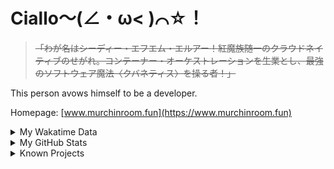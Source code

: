 # Ciallo～(∠・ω< )⌒☆！

> ~~「わが名はシーディー・エフエム・エルアー！紅魔族随一のクラウドネイティブのせがれ。コンテーナー・オーケストレーションを生業とし、最強のソフトウェア魔法〈クバネティス〉を操る者！」~~

This person avows himself to be a developer.

Homepage: [www.murchinroom.fun](https://www.murchinroom.fun)

<details>

<summary>My Wakatime Data</summary>

<!--START_SECTION:waka-->
![Lines of code](https://img.shields.io/badge/From%20Hello%20World%20I%27ve%20Written-9.7%20million%20lines%20of%20code-blue)

**🐱 My GitHub Data** 

> 📦 813.8 kB Used in GitHub's Storage 
 > 
> 🏆 1,322 Contributions in the Year 2024
 > 
> 🚫 Not Opted to Hire
 > 
> 📜 95 Public Repositories 
 > 
> 🔑 33 Private Repositories 
 > 
**I'm an Early 🐤** 

```text
🌞 Morning                2277 commits        ██████░░░░░░░░░░░░░░░░░░░   23.74 % 
🌆 Daytime                4240 commits        ███████████░░░░░░░░░░░░░░   44.20 % 
🌃 Evening                3000 commits        ████████░░░░░░░░░░░░░░░░░   31.28 % 
🌙 Night                  75 commits          ░░░░░░░░░░░░░░░░░░░░░░░░░   00.78 % 
```
📅 **I'm Most Productive on Tuesday** 

```text
Monday                   1228 commits        ███░░░░░░░░░░░░░░░░░░░░░░   12.80 % 
Tuesday                  1721 commits        ████░░░░░░░░░░░░░░░░░░░░░   17.94 % 
Wednesday                1678 commits        ████░░░░░░░░░░░░░░░░░░░░░   17.49 % 
Thursday                 1374 commits        ████░░░░░░░░░░░░░░░░░░░░░   14.32 % 
Friday                   1428 commits        ████░░░░░░░░░░░░░░░░░░░░░   14.89 % 
Saturday                 1169 commits        ███░░░░░░░░░░░░░░░░░░░░░░   12.19 % 
Sunday                   994 commits         ███░░░░░░░░░░░░░░░░░░░░░░   10.36 % 
```


**I Mostly Code in Go** 

```text
Go                       37 repos            ████████░░░░░░░░░░░░░░░░░   33.94 % 
TeX                      7 repos             ██░░░░░░░░░░░░░░░░░░░░░░░   06.42 % 
Swift                    6 repos             █░░░░░░░░░░░░░░░░░░░░░░░░   05.50 % 
Vue                      6 repos             █░░░░░░░░░░░░░░░░░░░░░░░░   05.50 % 
TypeScript               2 repos             ░░░░░░░░░░░░░░░░░░░░░░░░░   01.83 % 
```




 Last Updated on 26/11/2024 01:50:40 UTC
<!--END_SECTION:waka-->

</details>

<details>
 
 <summary>My GitHub Stats</summary>

[![CDFMLR's github stats](https://github-readme-stats.vercel.app/api?username=cdfmlr&count_private=true&show_icons=true)](https://github.com/anuraghazra/github-readme-stats)
 
</details>

<details>

<summary>Known Projects</summary>

[![Star History Chart](https://api.star-history.com/svg?repos=cdfmlr/pyflowchart,cdfmlr/muvtuber,cdfmlr/crud,cdfmlr/murecom-verse-1,cdfmlr/murecom-intro&type=Date)](https://star-history.com/#cdfmlr/pyflowchart&cdfmlr/muvtuber&cdfmlr/crud&cdfmlr/murecom-verse-1&cdfmlr/murecom-intro&Date)

 </details>
